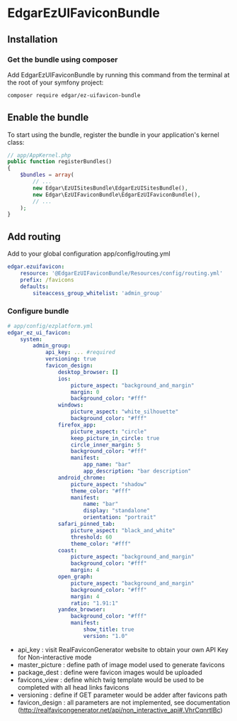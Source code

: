 # EdgarEzUIFaviconBundle

## Installation

### Get the bundle using composer

Add EdgarEzUIFaviconBundle by running this command from the terminal at the root of
your symfony project:

```bash
composer require edgar/ez-uifavicon-bundle
```

## Enable the bundle

To start using the bundle, register the bundle in your application's kernel class:

```php
// app/AppKernel.php
public function registerBundles()
{
    $bundles = array(
        // ...
        new Edgar\EzUISitesBundle\EdgarEzUISitesBundle(),
        new Edgar\EzUIFaviconBundle\EdgarEzUIFaviconBundle(),
        // ...
    );
}
```

## Add routing

Add to your global configuration app/config/routing.yml

```yaml
edgar.ezuifavicon:
    resource: '@EdgarEzUIFaviconBundle/Resources/config/routing.yml'
    prefix: /favicons
    defaults:
        siteaccess_group_whitelist: 'admin_group'
```

### Configure bundle

```yaml
# app/config/ezplatform.yml
edgar_ez_ui_favicon:
    system:
        admin_group:
            api_key: ... #required
            versioning: true
            favicon_design:
                desktop_browser: []
                ios:
                    picture_aspect: "background_and_margin"
                    margin: 0
                    background_color: "#fff"
                windows:
                    picture_aspect: "white_silhouette"
                    background_color: "#fff"
                firefox_app:
                    picture_aspect: "circle"
                    keep_picture_in_circle: true
                    circle_inner_margin: 5
                    background_color: "#fff"
                    manifest:
                        app_name: "bar"
                        app_description: "bar description"
                android_chrome:
                    picture_aspect: "shadow"
                    theme_color: "#fff"
                    manifest:
                        name: "bar"
                        display: "standalone"
                        orientation: "portrait"
                safari_pinned_tab:
                    picture_aspect: "black_and_white"
                    threshold: 60
                    theme_color: "#fff"
                coast:
                    picture_aspect: "background_and_margin"
                    background_color: "#fff"
                    margin: 4
                open_graph:
                    picture_aspect: "background_and_margin"
                    background_color: "#fff"
                    margin: 4
                    ratio: "1.91:1"
                yandex_browser:
                    background_color: "#fff"
                    manifest:
                        show_title: true
                        version: "1.0"
```

* api_key : visit RealFaviconGenerator website to obtain your own API Key for Non-interactive mode
* master_picture : define path of image model used to generate favicons
* package_dest : define were favicon images would be uploaded
* favicons_view : define which twig template would be used to be completed with all head links favicons
* versioning : define if GET parameter would be adder after favicons path
* favicon_design : all parameters are not implemented, see documentation (http://realfavicongenerator.net/api/non_interactive_api#.VhrCqnrtlBc)
